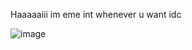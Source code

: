 Haaaaaiii im eme int whenever u want idc 

![image](https://github.com/shoujo-girl/shoujo-girl/assets/163591770/11573615-f395-441a-9d9d-18837fc1a0ea)


